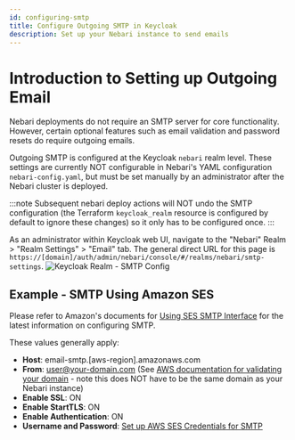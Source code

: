 ```yaml
---
id: configuring-smtp
title: Configure Outgoing SMTP in Keycloak
description: Set up your Nebari instance to send emails
---
```


# Introduction to Setting up Outgoing Email

Nebari deployments do not require an SMTP server for core functionality. However, certain optional features such as email validation and password resets do require outgoing emails.

Outgoing SMTP is configured at the Keycloak `nebari` realm level. These settings are currently NOT configurable in Nebari's YAML configuration `nebari-config.yaml`, but must be set manually by an administrator after the Nebari cluster is deployed.

:::note
Subsequent nebari deploy actions will NOT undo the SMTP configuration (the Terraform `keycloak_realm` resource is configured by default to ignore these changes) so it only has to be configured once.
:::

As an administrator within Keycloak web UI, navigate to the "Nebari" Realm > "Realm Settings" > "Email" tab. The general direct URL for this page is `https://[domain]/auth/admin/nebari/console/#/realms/nebari/smtp-settings`.
![Keycloak Realm - SMTP Config](/img/how-tos/nebari-smtp.png)

## Example - SMTP Using Amazon SES

Please refer to Amazon's documents for [Using SES SMTP Interface](https://docs.aws.amazon.com/ses/latest/dg/send-email-smtp.html) for the latest information on configuring SMTP.

These values generally apply:

- **Host**: email-smtp.[aws-region].amazonaws.com
- **From**: user@your-domain.com (See [AWS documentation for validating your domain](https://docs.aws.amazon.com/ses/latest/dg/creating-identities.html) - note this does NOT have to be the same domain as your Nebari instance)
- **Enable SSL**: ON
- **Enable StartTLS**: ON
- **Enable Authentication**: ON
- **Username and Password**: [Set up AWS SES Credentials for SMTP](https://docs.aws.amazon.com/ses/latest/dg/smtp-credentials.html)
